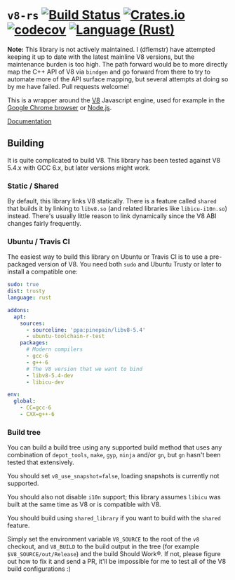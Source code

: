 # `v8-rs` [![Build Status](https://travis-ci.org/dflemstr/v8-rs.svg?branch=master)](https://travis-ci.org/dflemstr/v8-rs) [![Crates.io](https://img.shields.io/crates/v/v8.svg?maxAge=3600)](https://crates.io/crates/v8) [![codecov](https://codecov.io/gh/dflemstr/v8-rs/branch/master/graph/badge.svg)](https://codecov.io/gh/dflemstr/v8-rs) [![Language (Rust)](https://img.shields.io/badge/powered_by-Rust-blue.svg)](http://www.rust-lang.org/)

**Note:** This library is not actively maintained.  I (dflemstr) have
attempted keeping it up to date with the latest mainline V8 versions,
but the maintenance burden is too high.  The path forward would be to
more directly map the C++ API of V8 via `bindgen` and go forward from
there to try to automate more of the API surface mapping, but several
attempts at doing so by me have failed.  Pull requests welcome!

This is a wrapper around the [V8](https://developers.google.com/v8/)
Javascript engine, used for example in
the [Google Chrome browser](https://www.google.com/chrome/browser)
or [Node.js](https://nodejs.org/en/).

[Documentation](https://dflemstr.github.io/v8-rs)

## Building

It is quite complicated to build V8.  This library has been tested
against V8 5.4.x with GCC 6.x, but later versions might work.

### Static / Shared

By default, this library links V8 statically.  There is a feature
called `shared` that builds it by linking to `libv8.so` (and related
libraries like `libicu-i10n.so`) instead.  There's usually little
reason to link dynamically since the V8 ABI changes fairly frequently.

### Ubuntu / Travis CI

The easiest way to build this library on Ubuntu or Travis CI is to use
a pre-packaged version of V8.  You need both `sudo` and Ubuntu Trusty
or later to install a compatible one:

``` yaml
sudo: true
dist: trusty
language: rust

addons:
  apt:
    sources:
      - sourceline: 'ppa:pinepain/libv8-5.4'
      - ubuntu-toolchain-r-test
    packages:
      # Modern compilers
      - gcc-6
      - g++-6
      # The V8 version that we want to bind
      - libv8-5.4-dev
      - libicu-dev

env:
  global:
    - CC=gcc-6
    - CXX=g++-6
```

### Build tree

You can build a build tree using any supported build method that uses
any combination of `depot_tools`, `make`, `gyp`, `ninja` and/or `gn`,
but `gn` hasn't been tested that extensively.

You should set `v8_use_snapshot=false`, loading snapshots is currently
not supported.

You should also not disable `i10n` support; this library assumes
`libicu` was built at the same time as V8 or is compatible with V8.

You should build using `shared_library` if you want to build with the
`shared` feature.

Simply set the environment variable `V8_SOURCE` to the root of the
`v8` checkout, and `V8_BUILD` to the build output in the tree (for
example `$V8_SOURCE/out/Release`) and the build Should Work®.  If not,
please figure out how to fix it and send a PR, it'll be impossible for
me to test all of the V8 build configurations :)
